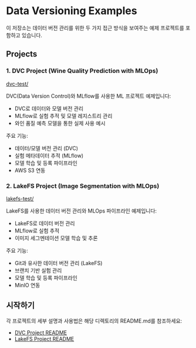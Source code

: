 # Data Versioning Examples

이 저장소는 데이터 버전 관리를 위한 두 가지 접근 방식을 보여주는 예제 프로젝트를 포함하고 있습니다.

## Projects

### 1. DVC Project (Wine Quality Prediction with MLOps)

[dvc-test/](./dvc-test)

DVC(Data Version Control)와 MLflow를 사용한 ML 프로젝트 예제입니다:
- DVC로 데이터와 모델 버전 관리
- MLflow로 실험 추적 및 모델 레지스트리 관리
- 와인 품질 예측 모델을 통한 실제 사용 예시

주요 기능:
- 데이터/모델 버전 관리 (DVC)
- 실험 메타데이터 추적 (MLflow)
- 모델 학습 및 등록 파이프라인
- AWS S3 연동

### 2. LakeFS Project (Image Segmentation with MLOps)

[lakefs-test/](./lakefs-test)

LakeFS를 사용한 데이터 버전 관리와 MLOps 파이프라인 예제입니다:
- LakeFS로 데이터 버전 관리
- MLflow로 실험 추적
- 이미지 세그멘테이션 모델 학습 및 추론

주요 기능:
- Git과 유사한 데이터 버전 관리 (LakeFS)
- 브랜치 기반 실험 관리
- 모델 학습 및 등록 파이프라인
- MinIO 연동

## 시작하기

각 프로젝트의 세부 설명과 사용법은 해당 디렉토리의 README.md를 참조하세요:
- [DVC Project README](./dvc-test/README.md)
- [LakeFS Project README](./lakefs-test/README.md)